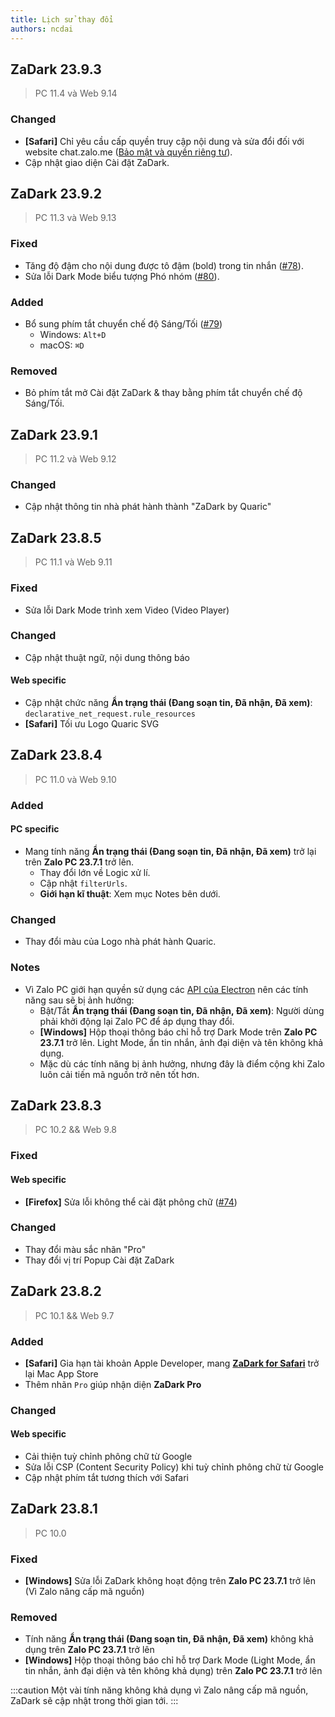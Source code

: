 ```yaml
---
title: Lịch sử thay đổi
authors: ncdai
---
```


## ZaDark 23.9.3

> PC 11.4 và Web 9.14

### Changed

* **\[Safari]** Chỉ yêu cầu cấp quyền truy cập nội dung và sửa đổi đối với website chat.zalo.me ([Bảo mật và quyền riêng tư](https://zadark.quaric.com/privacy-policy#bao-mat-va-quyen-rieng-tu)).
* Cập nhật giao diện Cài đặt ZaDark.

## ZaDark 23.9.2

> PC 11.3 và Web 9.13

### Fixed

* Tăng độ đậm cho nội dung được tô đậm (bold) trong tin nhắn ([#78](https://github.com/quaric/zadark/issues/78)).
* Sửa lỗi Dark Mode biểu tượng Phó nhóm ([#80](https://github.com/quaric/zadark/issues/80)).

### Added

* Bổ sung phím tắt chuyển chế độ Sáng/Tối ([#79](https://github.com/quaric/zadark/issues/79))
  * Windows: `Alt+D`
  * macOS: `⌘D`

### Removed

* Bỏ phím tắt mở Cài đặt ZaDark & thay bằng phím tắt chuyển chế độ Sáng/Tối.

## ZaDark 23.9.1

> PC 11.2 và Web 9.12

### Changed

* Cập nhật thông tin nhà phát hành thành "ZaDark by Quaric"

## ZaDark 23.8.5

> PC 11.1 và Web 9.11

### Fixed

* Sửa lỗi Dark Mode trình xem Video (Video Player)

### Changed

* Cập nhật thuật ngữ, nội dung thông báo

#### Web specific

* Cập nhật chức năng **Ẩn trạng thái (Đang soạn tin, Đã nhận, Đã xem)**: `declarative_net_request.rule_resources`
* **\[Safari]** Tối ưu Logo Quaric SVG

## ZaDark 23.8.4

> PC 11.0 và Web 9.10

### Added

#### PC specific

* Mang tính năng **Ẩn trạng thái (Đang soạn tin, Đã nhận, Đã xem)** trở lại trên **Zalo PC 23.7.1** trở lên.
  * Thay đổi lớn về Logic xử lí.
  * Cập nhật `filterUrls`.
  * **Giới hạn kĩ thuật**: Xem mục Notes bên dưới.

### Changed

* Thay đổi màu của Logo nhà phát hành Quaric.

### Notes

* Vì Zalo PC giới hạn quyền sử dụng các [API của Electron](https://www.electronjs.org/docs/latest/api/app) nên các tính năng sau sẽ bị ảnh hưởng:
  * Bật/Tắt **Ẩn trạng thái (Đang soạn tin, Đã nhận, Đã xem)**: Người dùng phải khởi động lại Zalo PC để áp dụng thay đổi.
  * **\[Windows]** Hộp thoại thông báo chỉ hỗ trợ Dark Mode trên **Zalo PC 23.7.1** trở lên. Light Mode, ẩn tin nhắn, ảnh đại diện và tên không khả dụng.
  * Mặc dù các tính năng bị ảnh hưởng, nhưng đây là điểm cộng khi Zalo luôn cải tiến mã nguồn trở nên tốt hơn.

## ZaDark 23.8.3

> PC 10.2 && Web 9.8

### Fixed

#### Web specific

* **\[Firefox]** Sửa lỗi không thể cài đặt phông chữ ([#74](https://github.com/quaric/zadark/issues/74))

### Changed

* Thay đổi màu sắc nhãn "Pro"
* Thay đổi vị trí Popup Cài đặt ZaDark

## ZaDark 23.8.2

> PC 10.1 && Web 9.7

### Added

* **\[Safari]** Gia hạn tài khoản Apple Developer, mang [**ZaDark for Safari**](/web/safari) trở lại Mac App Store
* Thêm nhãn `Pro` giúp nhận diện **ZaDark Pro**

### Changed

#### Web specific

* Cải thiện tuỳ chỉnh phông chữ từ Google
* Sửa lỗi CSP (Content Security Policy) khi tuỳ chỉnh phông chữ từ Google
* Cập nhật phím tắt tương thích với Safari

## ZaDark 23.8.1

> PC 10.0

### Fixed

* **\[Windows]** Sửa lỗi ZaDark không hoạt động trên **Zalo PC 23.7.1** trở lên (Vì Zalo nâng cấp mã nguồn)

### Removed

* Tính năng **Ẩn trạng thái (Đang soạn tin, Đã nhận, Đã xem)** không khả dụng trên **Zalo PC 23.7.1** trở lên
* **\[Windows]** Hộp thoại thông báo chỉ hỗ trợ Dark Mode (Light Mode, ẩn tin nhắn, ảnh đại diện và tên không khả dụng) trên **Zalo PC 23.7.1** trở lên

:::caution
Một vài tính năng không khả dụng vì Zalo nâng cấp mã nguồn, ZaDark sẽ cập nhật trong thời gian tới.
:::
